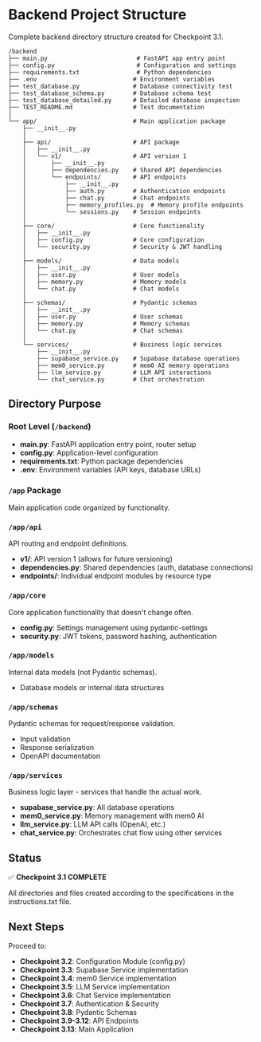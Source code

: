 # Backend Project Structure

Complete backend directory structure created for Checkpoint 3.1.

```
/backend
├── main.py                         # FastAPI app entry point
├── config.py                       # Configuration and settings
├── requirements.txt                # Python dependencies
├── .env                           # Environment variables
├── test_database.py               # Database connectivity test
├── test_database_schema.py        # Database schema test
├── test_database_detailed.py      # Detailed database inspection
├── TEST_README.md                 # Test documentation
│
└── app/                           # Main application package
    ├── __init__.py
    │
    ├── api/                       # API package
    │   ├── __init__.py
    │   └── v1/                    # API version 1
    │       ├── __init__.py
    │       ├── dependencies.py    # Shared API dependencies
    │       └── endpoints/         # API endpoints
    │           ├── __init__.py
    │           ├── auth.py        # Authentication endpoints
    │           ├── chat.py        # Chat endpoints
    │           ├── memory_profiles.py  # Memory profile endpoints
    │           └── sessions.py    # Session endpoints
    │
    ├── core/                      # Core functionality
    │   ├── __init__.py
    │   ├── config.py              # Core configuration
    │   └── security.py            # Security & JWT handling
    │
    ├── models/                    # Data models
    │   ├── __init__.py
    │   ├── user.py                # User models
    │   ├── memory.py              # Memory models
    │   └── chat.py                # Chat models
    │
    ├── schemas/                   # Pydantic schemas
    │   ├── __init__.py
    │   ├── user.py                # User schemas
    │   ├── memory.py              # Memory schemas
    │   └── chat.py                # Chat schemas
    │
    └── services/                  # Business logic services
        ├── __init__.py
        ├── supabase_service.py    # Supabase database operations
        ├── mem0_service.py        # mem0 AI memory operations
        ├── llm_service.py         # LLM API interactions
        └── chat_service.py        # Chat orchestration
```

## Directory Purpose

### Root Level (`/backend`)
- **main.py**: FastAPI application entry point, router setup
- **config.py**: Application-level configuration
- **requirements.txt**: Python package dependencies
- **.env**: Environment variables (API keys, database URLs)

### `/app` Package
Main application code organized by functionality.

### `/app/api`
API routing and endpoint definitions.
- **v1/**: API version 1 (allows for future versioning)
- **dependencies.py**: Shared dependencies (auth, database connections)
- **endpoints/**: Individual endpoint modules by resource type

### `/app/core`
Core application functionality that doesn't change often.
- **config.py**: Settings management using pydantic-settings
- **security.py**: JWT tokens, password hashing, authentication

### `/app/models`
Internal data models (not Pydantic schemas).
- Database models or internal data structures

### `/app/schemas`
Pydantic schemas for request/response validation.
- Input validation
- Response serialization
- OpenAPI documentation

### `/app/services`
Business logic layer - services that handle the actual work.
- **supabase_service.py**: All database operations
- **mem0_service.py**: Memory management with mem0 AI
- **llm_service.py**: LLM API calls (OpenAI, etc.)
- **chat_service.py**: Orchestrates chat flow using other services

## Status

✅ **Checkpoint 3.1 COMPLETE**

All directories and files created according to the specifications in the instructions.txt file.

## Next Steps

Proceed to:
- **Checkpoint 3.2**: Configuration Module (config.py)
- **Checkpoint 3.3**: Supabase Service implementation
- **Checkpoint 3.4**: mem0 Service implementation
- **Checkpoint 3.5**: LLM Service implementation
- **Checkpoint 3.6**: Chat Service implementation
- **Checkpoint 3.7**: Authentication & Security
- **Checkpoint 3.8**: Pydantic Schemas
- **Checkpoint 3.9-3.12**: API Endpoints
- **Checkpoint 3.13**: Main Application

